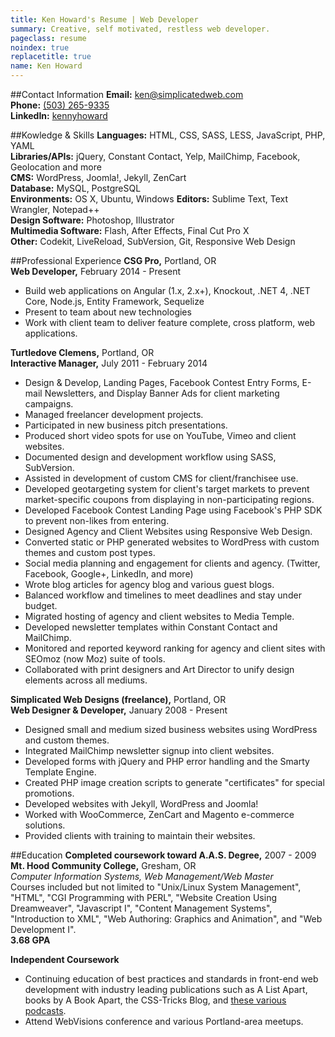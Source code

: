 ```yaml
---
title: Ken Howard's Resume | Web Developer
summary: Creative, self motivated, restless web developer.
pageclass: resume
noindex: true
replacetitle: true
name: Ken Howard
---
```


##Contact Information
**Email:** <a href="mailto:ken@simplicatedweb.com">ken@simplicatedweb.com</a>  
**Phone:** <a href="tel:5032659335">(503) 265-9335</a>  
**LinkedIn:** <a href="http://lnkd.in/g7DhUM">kennyhoward</a>

##Kowledge & Skills
**Languages:** HTML, CSS, SASS, LESS, JavaScript, PHP, YAML  
**Libraries/APIs:** jQuery, Constant Contact, Yelp, MailChimp, Facebook, Geolocation and more  
**CMS:** WordPress, Joomla!, Jekyll, ZenCart  
**Database:** MySQL, PostgreSQL  
**Environments:** OS X, Ubuntu, Windows
**Editors:** Sublime Text, Text Wrangler, Notepad++  
**Design Software:** Photoshop, Illustrator  
**Multimedia Software:** Flash, After Effects, Final Cut Pro X  
**Other:** Codekit, LiveReload, SubVersion, Git, Responsive Web Design

##Professional Experience
**CSG Pro,** Portland, OR  
**Web Developer,** February 2014 - Present

* Build web applications on Angular (1.x, 2.x+), Knockout, .NET 4, .NET Core, Node.js, Entity Framework, Sequelize
* Present to team about new technologies
* Work with client team to deliver feature complete, cross platform, web applications.

**Turtledove Clemens,** Portland, OR  
**Interactive Manager,** July 2011 - February 2014

* Design & Develop, Landing Pages, Facebook Contest Entry Forms, E-mail Newsletters, and Display Banner Ads for client marketing campaigns.
* Managed freelancer development projects.
* Participated in new business pitch presentations.
* Produced short video spots for use on YouTube, Vimeo and client websites.
* Documented design and development workflow using SASS, SubVersion.
* Assisted in development of custom CMS for client/franchisee use.
* Developed geotargeting system for client's target markets to prevent market-specific coupons from displaying in non-participating regions.
* Developed Facebook Contest Landing Page using Facebook's PHP SDK to prevent non-likes from entering.
* Designed Agency and Client Websites using Responsive Web Design.
* Converted static or PHP generated websites to WordPress with custom themes and custom post types.
* Social media planning and engagement for clients and agency. (Twitter, Facebook, Google+, LinkedIn, and more)
* Wrote blog articles for agency blog and various guest blogs.
* Balanced workflow and timelines to meet deadlines and stay under budget.
* Migrated hosting of agency and client websites to Media Temple.
* Developed newsletter templates within Constant Contact and MailChimp.
* Monitored and reported keyword ranking for agency and client sites with SEOmoz (now Moz) suite of tools.
* Collaborated with print designers and Art Director to unify design elements across all mediums.

**Simplicated Web Designs (freelance),** Portland, OR  
**Web Designer & Developer,** January 2008 - Present

* Designed small and medium sized business websites using WordPress and custom themes.
* Integrated MailChimp newsletter signup into client websites.
* Developed forms with jQuery and PHP error handling and the Smarty Template Engine.
* Created PHP image creation scripts to generate "certificates" for special promotions.
* Developed websites with Jekyll, WordPress and Joomla!
* Worked with WooCommerce, ZenCart and Magento e-commerce solutions.
* Provided clients with training to maintain their websites.


##Education
**Completed coursework toward A.A.S. Degree,** 2007 - 2009  
**Mt. Hood Community College,** Gresham, OR  
*Computer Information Systems, Web Management/Web Master*  
Courses included but not limited to "Unix/Linux System Management", "HTML", "CGI Programming with PERL", "Website Creation Using Dreamweaver", "Javascript I", "Content Management Systems", "Introduction to XML", "Web Authoring: Graphics and Animation", and "Web Development I".  
**3.68 GPA**


**Independent Coursework**

* Continuing education of best practices and standards in front-end web development with industry leading publications such as A List Apart, books by A Book Apart, the CSS-Tricks Blog, and [these various podcasts](/blog/2013/07/create-your-own-web-design-podcast-directory/).
* Attend WebVisions conference and various Portland-area meetups.
